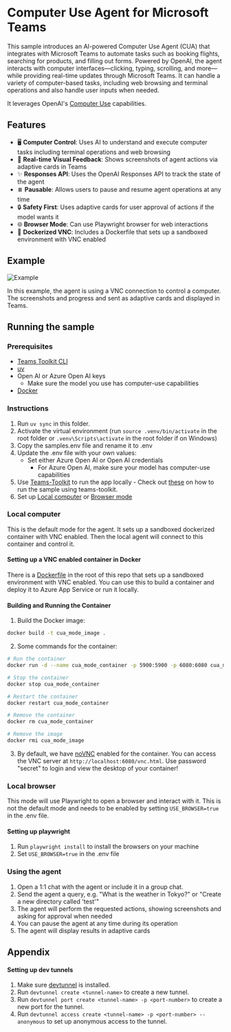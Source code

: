 # Computer Use Agent for Microsoft Teams

This sample introduces an AI-powered Computer Use Agent (CUA) that integrates with Microsoft Teams to automate tasks such as booking flights, searching for products, and filling out forms. Powered by OpenAI, the agent interacts with computer interfaces—clicking, typing, scrolling, and more—while providing real-time updates through Microsoft Teams. It can handle a variety of computer-based tasks, including web browsing and terminal operations and also handle user inputs when needed.

It leverages OpenAI's [Computer Use](https://platform.openai.com/docs/guides/tools-computer-use) capabilities.

## Features

- 🖥️ **Computer Control**: Uses AI to understand and execute computer tasks including terminal operations and web browsing
- 📸 **Real-time Visual Feedback**: Shows screenshots of agent actions via adaptive cards in Teams
- ✨ **Responses API**: Uses the OpenAI Responses API to track the state of the agent
- ⏸️ **Pausable**: Allows users to pause and resume agent operations at any time
- 🔒 **Safety First**: Uses adaptive cards for user approval of actions if the model wants it
- 🌐 **Browser Mode**: Can use Playwright browser for web interactions
- 🐳 **Dockerized VNC**: Includes a Dockerfile that sets up a sandboxed environment with VNC enabled

## Example

![Example](./docs/VNCExample.gif)

In this example, the agent is using a VNC connection to control a computer. The screenshots and progress and sent as adaptive cards and displayed in Teams.

## Running the sample

### Prerequisites

- [Teams Toolkit CLI](https://learn.microsoft.com/en-us/microsoftteams/platform/toolkit/teams-toolkit-cli?pivots=version-three#get-started)
- [uv](https://docs.astral.sh/uv/getting-started/installation/)
- Open AI or Azure Open AI keys
  - Make sure the model you use has computer-use capabilities
- [Docker](https://docs.docker.com/get-docker/)

### Instructions

1. Run `uv sync` in this folder.
2. Activate the virtual environment (run `source .venv/bin/activate` in the root folder or `.venv\Scripts\activate` in the root folder if on Windows)
3. Copy the samples.env file and rename it to .env
4. Update the .env file with your own values:
   - Set either Azure Open AI or Open AI credentials
     - For Azure Open AI, make sure your model has computer-use capabilities
5. Use [Teams-Toolkit](https://github.com/Office-Dev/Teams-Toolkit) to run the app locally - Check out [these](https://github.com/microsoft/teams-ai/tree/main/python/samples#appendix) on how to run the sample using teams-toolkit.
6. Set up [Local computer](#local-computer) or [Browser mode](#browser-mode)

### Local computer

This is the default mode for the agent. It sets up a sandboxed dockerized container with VNC enabled. Then the local agent will connect to this container and control it.

#### Setting up a VNC enabled container in Docker

There is a [Dockerfile](Dockerfile) in the root of this repo that sets up a sandboxed environment with VNC enabled. You can use this to build a container and deploy it to Azure App Service or run it locally.

#### Building and Running the Container

1. Build the Docker image:

```bash
docker build -t cua_mode_image .
```

2. Some commands for the container:

```bash
# Run the container
docker run -d --name cua_mode_container -p 5900:5900 -p 6080:6080 cua_mode_image

# Stop the container
docker stop cua_mode_container

# Restart the container
docker restart cua_mode_container

# Remove the container
docker rm cua_mode_container

# Remove the image
docker rmi cua_mode_image
```

3. By default, we have [noVNC](https://novnc.com/info.html) enabled for the container. You can access the VNC server at `http://localhost:6080/vnc.html`. Use password "secret" to login and view the desktop of your container!

### Local browser

This mode will use Playwright to open a browser and interact with it. This is not the default mode and needs to be enabled by setting `USE_BROWSER=true` in the .env file.

#### Setting up playwright

1. Run `playwright install` to install the browsers on your machine
2. Set `USE_BROWSER=true` in the .env file

### Using the agent

1. Open a 1:1 chat with the agent or include it in a group chat.
2. Send the agent a query, e.g. "What is the weather in Tokyo?" or "Create a new directory called 'test'"
3. The agent will perform the requested actions, showing screenshots and asking for approval when needed
4. You can pause the agent at any time during its operation
5. The agent will display results in adaptive cards

## Appendix

#### Setting up dev tunnels

1. Make sure [devtunnel](https://github.com/microsoft/devtunnel) is installed.
2. Run `devtunnel create <tunnel-name>` to create a new tunnel.
3. Run `devtunnel port create <tunnel-name> -p <port-number>` to create a new port for the tunnel.
4. Run `devtunnel access create <tunnel-name> -p <port-number> --anonymous` to set up anonymous access to the tunnel.
